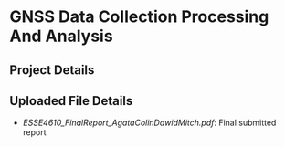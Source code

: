 # GNSS Data Collection Processing And Analysis

## Project Details

## Uploaded File Details
- *ESSE4610_FinalReport_AgataColinDawidMitch.pdf*: Final submitted report
